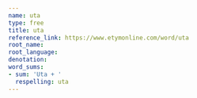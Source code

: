```yaml
---
name: uta
type: free
title: uta
reference_link: https://www.etymonline.com/word/uta
root_name: 
root_language: 
denotation: 
word_sums:
- sum: 'Uta + '
  respelling: uta
---
```

